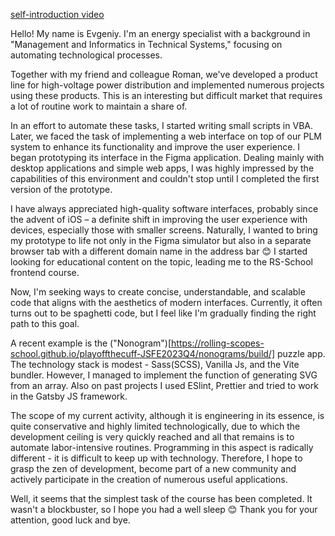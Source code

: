 [self-introduction video](https://youtu.be/iX25l_2JKBs)  

Hello! My name is Evgeniy. I'm an energy specialist with a background in "Management and Informatics in Technical Systems," focusing on automating technological processes.

Together with my friend and colleague Roman, we've developed a product line for high-voltage power distribution and implemented numerous projects using these products. This is an interesting but difficult market that requires a lot of routine work to maintain a share of.

In an effort to automate these tasks, I started writing small scripts in VBA. Later, we faced the task of implementing a web interface on top of our PLM system to enhance its functionality and improve the user experience. I began prototyping its interface in the Figma application. Dealing mainly with desktop applications and simple web apps, I was highly impressed by the capabilities of this environment and couldn't stop until I completed the first version of the prototype.

I have always appreciated high-quality software interfaces, probably since the advent of iOS – a definite shift in improving the user experience with devices, especially those with smaller screens. Naturally, I wanted to bring my prototype to life not only in the Figma simulator but also in a separate browser tab with a different domain name in the address bar 😊 I started looking for educational content on the topic, leading me to the RS-School frontend course.

Now, I'm seeking ways to create concise, understandable, and scalable code that aligns with the aesthetics of modern interfaces. Currently, it often turns out to be spaghetti code, but I feel like I'm gradually finding the right path to this goal.

A recent example is the ("Nonogram")[https://rolling-scopes-school.github.io/playoffthecuff-JSFE2023Q4/nonograms/build/] puzzle app. The technology stack is modest - Sass(SCSS), Vanilla Js, and the Vite bundler. However, I managed to implement the function of generating SVG from an array. Also on past projects I used ESlint, Prettier and tried to work in the Gatsby JS framework.

The scope of my current activity, although it is engineering in its essence, is quite conservative and highly limited technologically, due to which the development ceiling is very quickly reached and all that remains is to automate labor-intensive routines. Programming in this aspect is radically different - it is difficult to keep up with technology. Therefore, I hope to grasp the zen of development, become part of a new community and actively participate in the creation of numerous useful applications.

Well, it seems that the simplest task of the course has been completed. It wasn't a blockbuster, so I hope you had a well sleep 😊 Thank you for your attention, good luck and bye.
